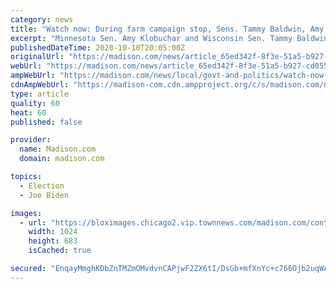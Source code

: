 ```yaml
---
category: news
title: "Watch now: During farm campaign stop, Sens. Tammy Baldwin, Amy Klobuchar pitch Joe Biden's rural plan"
excerpt: "Minnesota Sen. Amy Klobuchar and Wisconsin Sen. Tammy Baldwin went to bat for Biden's plan to revitalize rural America after touring a western Wisconsin farm."
publishedDateTime: 2020-10-10T20:05:00Z
originalUrl: "https://madison.com/news/article_65ed342f-8f3e-51a5-b927-cd0554acbfa0.html"
webUrl: "https://madison.com/news/article_65ed342f-8f3e-51a5-b927-cd0554acbfa0.html"
ampWebUrl: "https://madison.com/news/local/govt-and-politics/watch-now-during-farm-campaign-stop-sens-tammy-baldwin-amy-klobuchar-pitch-joe-bidens-rural/article_65ed342f-8f3e-51a5-b927-cd0554acbfa0.amp.html"
cdnAmpWebUrl: "https://madison-com.cdn.ampproject.org/c/s/madison.com/news/local/govt-and-politics/watch-now-during-farm-campaign-stop-sens-tammy-baldwin-amy-klobuchar-pitch-joe-bidens-rural/article_65ed342f-8f3e-51a5-b927-cd0554acbfa0.amp.html"
type: article
quality: 60
heat: 60
published: false

provider:
  name: Madison.com
  domain: madison.com

topics:
  - Election
  - Joe Biden

images:
  - url: "https://bloximages.chicago2.vip.townnews.com/madison.com/content/tncms/assets/v3/editorial/f/da/fda3e9cf-04d1-5539-a2b0-bf290f237570/5f819df17eee3.image.jpg?resize=1024%2C683"
    width: 1024
    height: 683
    isCached: true

secured: "EnqayMmghKDbZnTMZmOMvdvnCAPjwF2ZX6tI/DsGb+mfXnYc+c766Ojb2uqWAKc1H2vA4a1Hz5+JFgTmtIWmGzp/yGdaA/eOdmVKd6/hiKQrD2DKF5XMcrtcEhwgE3M70eWZsRwnUvzz2hYpSkf3cx8YAfdrgYvZnbPn+xHSFJyyOo5bgYH22Mfi139fI6TffbfG+dht7jPZZGYiReL4xXNAoIuRah6S304jnUMsJDfzJw9O1sj7sToeaI08PoGokNwqVAIUJIyok/zs8tncvSN0/hgWEdA0gDl+ME7g1ui4u6ZXs4b0CCnubkDZUXohkCsbI8LwKLSPw5faCntu8/zdD4yqeHiKf5b8rQNo5Dg=;Mw1p35zKX7rMZ0Eojn2zVg=="
---
```


